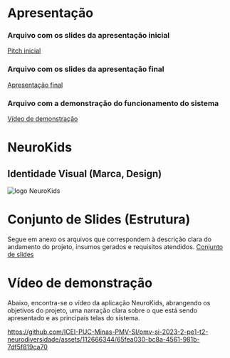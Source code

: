 # Apresentação
<!-- Liste os arquivos produzidos e postados nesta pasta, com suas localizações e descrição do conteúdo neste arquivo Readme.md.-->

### Arquivo com os slides da apresentação inicial
[Pitch inicial](https://github.com/ICEI-PUC-Minas-PMV-SI/pmv-si-2023-2-pe1-t2-neurodiversidade/files/13679348/Apresentacao.Projeto.NeuroKids.-.INICIAL.pdf) 

### Arquivo com os slides da apresentação final
[Apresentação final](https://github.com/ICEI-PUC-Minas-PMV-SI/pmv-si-2023-2-pe1-t2-neurodiversidade/files/13696373/Apresentacao.NeuroKids.-.Etapa.5.2.pptx)


### Arquivo com a demonstração do funcionamento do sistema
[Vídeo de demonstração](https://github.com/ICEI-PUC-Minas-PMV-SI/pmv-si-2023-2-pe1-t2-neurodiversidade/assets/109616789/7fa47fd1-974d-4e1f-934c-0d4d0b377b23)

# NeuroKids
## Identidade Visual (Marca, Design)

![logo NeuroKids](https://github.com/ICEI-PUC-Minas-PMV-SI/pmv-si-2023-2-pe1-t2-neurodiversidade/assets/89950149/56904b9f-7b77-405e-b6ca-62befb573b5b)

# Conjunto de Slides (Estrutura)

Segue em anexo os arquivos que correspondem à descrição clara do andamento do projeto, insumos gerados e requisitos atendidos.
[Conjunto de slides](https://github.com/ICEI-PUC-Minas-PMV-SI/pmv-si-2023-2-pe1-t2-neurodiversidade/files/13696373/Apresentacao.NeuroKids.-.Etapa.5.2.pptx)


# Vídeo de demonstração

Abaixo, encontra-se o vídeo da aplicação NeuroKids, abrangendo os objetivos do projeto, uma narração clara sobre o que está sendo apresentado e as principais telas do sistema.


https://github.com/ICEI-PUC-Minas-PMV-SI/pmv-si-2023-2-pe1-t2-neurodiversidade/assets/112666344/65fea030-bc8a-4561-981b-7df5f819ca70

